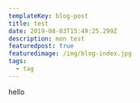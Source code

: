 ```yaml
---
templateKey: blog-post
title: test
date: 2019-08-03T15:49:25.299Z
description: mon test
featuredpost: true
featuredimage: /img/blog-index.jpg
tags:
  - tag
---
```

hello
